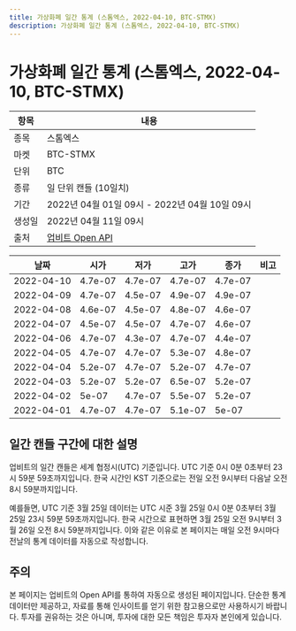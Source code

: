 ```yaml
---
title: 가상화폐 일간 통계 (스톰엑스, 2022-04-10, BTC-STMX)
description: 가상화폐 일간 통계 (스톰엑스, 2022-04-10, BTC-STMX)
---
```



가상화폐 일간 통계 (스톰엑스, 2022-04-10, BTC-STMX)
===

|항목|내용|
|--|--|
|종목|스톰엑스|
|마켓|BTC-STMX|
|단위|BTC|
|종류|일 단위 캔들 (10일치)|
|기간|2022년 04월 01일 09시 - 2022년 04월 10일 09시|
|생성일|2022년 04월 11일 09시|
|출처|[업비트 Open API](https://docs.upbit.com)|


|날짜|시가|저가|고가|종가|비고|
|--|--|--|--|--|--|
|2022-04-10|4.7e-07|4.7e-07|4.7e-07|4.7e-07|    |
|2022-04-09|4.7e-07|4.5e-07|4.9e-07|4.9e-07|    |
|2022-04-08|4.6e-07|4.5e-07|4.8e-07|4.6e-07|    |
|2022-04-07|4.5e-07|4.5e-07|4.7e-07|4.6e-07|    |
|2022-04-06|4.7e-07|4.3e-07|4.7e-07|4.4e-07|    |
|2022-04-05|4.7e-07|4.7e-07|5.3e-07|4.8e-07|    |
|2022-04-04|5.2e-07|4.7e-07|5.2e-07|4.7e-07|    |
|2022-04-03|5.2e-07|5.2e-07|6.5e-07|5.2e-07|    |
|2022-04-02|5e-07|4.7e-07|5.5e-07|5.2e-07|    |
|2022-04-01|4.7e-07|4.7e-07|5.1e-07|5e-07|    |


일간 캔들 구간에 대한 설명
---


업비트의 일간 캔들은 세계 협정시(UTC) 기준입니다. 
UTC 기준 0시 0분 0초부터 23시 59분 59초까지입니다. 
한국 시간인 KST 기준으로는 전일 오전 9시부터 다음날 오전 8시 59분까지입니다. 


예를들면, UTC 기준 3월 25일 데이터는 UTC 시준 3월 25일 0시 0분 0초부터 3월 25일 23시 59분 59초까지입니다. 
한국 시간으로 표현하면 3월 25일 오전 9시부터 3월 26일 오전 8시 59분까지입니다. 
이와 같은 이유로 본 페이지는 매일 오전 9시마다 전날의 통계 데이터를 자동으로 작성합니다. 


주의
---


본 페이지는 업비트의 Open API를 통하여 자동으로 생성된 페이지입니다. 
단순한 통계 데이터만 제공하고, 자료를 통해 인사이트를 얻기 위한 참고용으로만 사용하시기 바랍니다. 
투자를 권유하는 것은 아니며, 투자에 대한 모든 책임은 투자자 본인에게 있습니다. 
